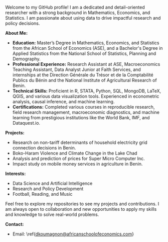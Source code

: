 Welcome to my GitHub profile! I am a dedicated and detail-oriented researcher with a strong background in Mathematics, Economics, and Statistics. I am passionate about using data to drive impactful research and policy decisions.

**About Me:**
- **Education:** Master’s Degree in Mathematics, Economics, and Statistics from the African School of Economics (ASE), and a Bachelor's Degree in Applied Statistics from the National School of Statistics, Planning and Demography.
- **Professional Experience:** Research Assistant at ASE, Macroeconomics Teaching Assistant, Data Analyst Junior at Faith Services, and internships at the Direction Générale du Trésor et de la Comptabilité Publics du Bénin and the National Institute of Agricultural Research of Benin.
- **Technical Skills:** Proficient in R, STATA, Python, SQL, MongoDB, LaTeX, QGIS, and various data visualization tools. Experienced in econometric analysis, causal inference, and machine learning.
- **Certifications:** Completed various courses in reproducible research, field research management, macroeconomic diagnostics, and machine learning from prestigious institutions like the World Bank, IMF, and Dataquest.io.

**Projects:**
- Research on non-tariff determinants of household electricity grid connection decisions in Benin.
- Boko-Haram Violence and Climate Change in the Lake Chad
- Analysis and prediction of prices for Super Micro Computer Inc.
- Impact study on mobile money services in agriculture in Benin.

**Interests:**
- Data Science and Artificial Intelligence
- Research and Policy Development
- Football, Reading, and Music

Feel free to explore my repositories to see my projects and contributions. I am always open to collaboration and new opportunities to apply my skills and knowledge to solve real-world problems.

**Contact:**
- Email: \ref{dkoumagnon@africanschoolofeconomics.com}

